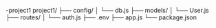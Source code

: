 -project1
project1/
├── config/
│   └── db.js
├── models/
│   └── User.js
├── routes/
│   └── auth.js
├── .env
├── app.js
└── package.json

